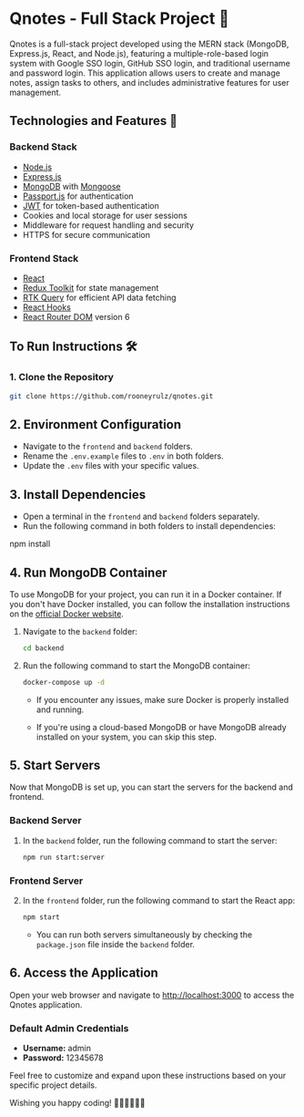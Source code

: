 # Qnotes - Full Stack Project 📝

Qnotes is a full-stack project developed using the MERN stack (MongoDB, Express.js, React, and Node.js), featuring a multiple-role-based login system with Google SSO login, GitHub SSO login, and traditional username and password login. This application allows users to create and manage notes, assign tasks to others, and includes administrative features for user management.

## Technologies and Features 🚀

### Backend Stack

- [Node.js](https://nodejs.org/)
- [Express.js](https://expressjs.com/)
- [MongoDB](https://www.mongodb.com/) with [Mongoose](https://mongoosejs.com/)
- [Passport.js](http://www.passportjs.org/) for authentication
- [JWT](https://jwt.io/) for token-based authentication
- Cookies and local storage for user sessions
- Middleware for request handling and security
- HTTPS for secure communication

### Frontend Stack

- [React](https://reactjs.org/)
- [Redux Toolkit](https://redux-toolkit.js.org/) for state management
- [RTK Query](https://redux-toolkit.js.org/rtk-query/overview) for efficient API data fetching
- [React Hooks](https://reactjs.org/docs/hooks-intro.html)
- [React Router DOM](https://reactrouter.com/web/guides/quick-start) version 6

## To Run Instructions 🛠️

### 1. Clone the Repository

```bash
git clone https://github.com/rooneyrulz/qnotes.git
```

## 2. Environment Configuration

- Navigate to the `frontend` and `backend` folders.
- Rename the `.env.example` files to `.env` in both folders.
- Update the `.env` files with your specific values.

## 3. Install Dependencies

- Open a terminal in the `frontend` and `backend` folders separately.
- Run the following command in both folders to install dependencies:

npm install

## 4. Run MongoDB Container

To use MongoDB for your project, you can run it in a Docker container. If you don't have Docker installed, you can follow the installation instructions on the [official Docker website](https://docs.docker.com/get-docker/).

1. Navigate to the `backend` folder:

    ```bash
    cd backend
    ```

2. Run the following command to start the MongoDB container:

    ```bash
    docker-compose up -d
    ```

    - If you encounter any issues, make sure Docker is properly installed and running.

    - If you're using a cloud-based MongoDB or have MongoDB already installed on your system, you can skip this step.

## 5. Start Servers

Now that MongoDB is set up, you can start the servers for the backend and frontend.

### Backend Server

1. In the `backend` folder, run the following command to start the server:

    ```bash
    npm run start:server
    ```

### Frontend Server

2. In the `frontend` folder, run the following command to start the React app:

    ```bash
    npm start
    ```

    - You can run both servers simultaneously by checking the `package.json` file inside the `backend` folder.

## 6. Access the Application

Open your web browser and navigate to [http://localhost:3000](http://localhost:3000) to access the Qnotes application.

### Default Admin Credentials

- **Username:** admin
- **Password:** 12345678

Feel free to customize and expand upon these instructions based on your specific project details.

Wishing you happy coding! 🚀✨👩‍💻👨‍💻

